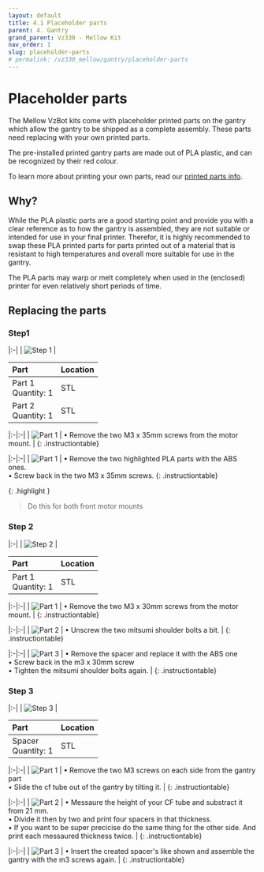 ```yaml
---
layout: default
title: 4.1 Placeholder parts
parent: 4. Gantry
grand_parent: Vz330 - Mellow Kit
nav_order: 1
slug: placeholder-parts
# permalink: /vz330_mellow/gantry/placeholder-parts
---
```


# Placeholder parts

The Mellow VzBot kits come with placeholder printed parts on the gantry which allow the gantry to be shipped as a complete assembly. These parts need replacing with your own printed parts.

The pre-installed printed gantry parts are made out of PLA plastic, and can be recognized by their red colour.

To learn more about printing your own parts, read our [printed parts info](/general/misc-info/print-settings/).

## Why?

While the PLA plastic parts are a good starting point and provide you with a clear reference as to how the gantry is assembled, they are not suitable or intended for use in your final printer. Therefor, it is highly recommended to swap these PLA printed parts for parts printed out of a material that is resistant to high temperatures and overall more suitable for use in the gantry.

The PLA parts may warp or melt completely when used in the (enclosed) printer for even relatively short periods of time.

## Replacing the parts

### Step1

|:-|
| ![Step 1](../../assets/images/manual/vz330_mellow/gantry/disassemble/step1.png) |

| Part                     | Location |
| :----------------------- | :------- |
| Part 1 <br/> Quantity: 1 | STL      |
| Part 2 <br/> Quantity: 1 | STL      |

|:-|:-|
| ![Part 1](../../assets/images/manual/vz330_mellow/gantry/disassemble/step1_part1.png) | &#8226; Remove the two M3 x 35mm screws from the motor mount. |
{: .instructiontable}

|:-|:-|
| ![Part 1](../../assets/images/manual/vz330_mellow/gantry/disassemble/step1_part2.png) | &#8226; Remove the two highlighted PLA parts with the ABS ones. <br/> &#8226; Screw back in the two M3 x 35mm screws.
{: .instructiontable}

{: .highlight }
> Do this for both front motor mounts

### Step 2

|:-|
| ![Step 2](../../assets/images/manual/vz330_mellow/gantry/disassemble/step2.png) |

| Part                     | Location |
| :----------------------- | :------- |
| Part 1 <br/> Quantity: 1 | STL      |

|:-|:-|
| ![Part 1](../../assets/images/manual/vz330_mellow/gantry/disassemble/step2_part1.png) | &#8226; Remove the two M3 x 30mm screws from the motor mount. |
{: .instructiontable}

|:-|:-|
| ![Part 2](../../assets/images/manual/vz330_mellow/gantry/disassemble/step2_part2.png) | &#8226; Unscrew the two mitsumi shoulder bolts a bit. |
{: .instructiontable}

|:-|:-|
| ![Part 3](../../assets/images/manual/vz330_mellow/gantry/disassemble/step2_part3.png) | &#8226; Remove the spacer and replace it with the ABS one <br/> &#8226; Screw back in the m3 x 30mm screw <br/> &#8226; Tighten the mitsumi shoulder bolts again. |
{: .instructiontable}

### Step 3

|:-|
| ![Step 3](../../assets/images/manual/vz330_mellow/gantry/disassemble/step3.png) |

| Part                     | Location |
| :----------------------- | :------- |
| Spacer <br/> Quantity: 1 | STL      |

|:-|:-|
| ![Part 1](../../assets/images/manual/vz330_mellow/gantry/disassemble/step3_part1.png) | &#8226; Remove the two M3 screws on each side from the gantry part <br/> &#8226; Slide the cf tube out of the gantry by tilting it. |
{: .instructiontable}

|:-|:-|
| ![Part 2](../../assets/images/manual/vz330_mellow/gantry/disassemble/step3_part3.png) | &#8226; Messaure the height of your CF tube and substract it from 21 mm. <br/> &#8226; Divide it then by two and print four spacers in that thickness. <br/> &#8226; If you want to be super precicise do the same thing for the other side. And print each messaured thickness twice. |
{: .instructiontable}

|:-|:-|
| ![Part 3](../../assets/images/manual/vz330_mellow/gantry/disassemble/step3_part4.png) | &#8226; Insert the created spacer's like shown and assemble the gantry with the m3 screws again. |
{: .instructiontable}

